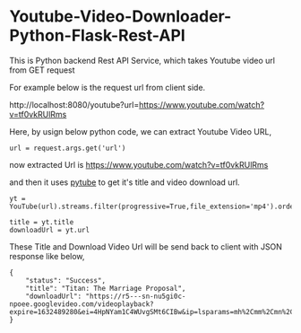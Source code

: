 # Youtube-Video-Downloader-Python-Flask-Rest-API

This is Python backend Rest API Service, which takes Youtube video url from GET request 

For example below is the request url from client side.

http://localhost:8080/youtube?url=https://www.youtube.com/watch?v=tf0vkRUlRms

Here, by usign below python code, we can extract Youtube Video URL,

```
url = request.args.get('url')
```

now extracted Url is https://www.youtube.com/watch?v=tf0vkRUlRms

and then it uses [pytube](https://github.com/pytube/pytube) to get it's title and video download url.

```
yt = YouTube(url).streams.filter(progressive=True,file_extension='mp4').order_by('resolution').desc().first()

title = yt.title
downloadUrl = yt.url
```
These Title and Download Video Url will be send back to client with JSON response like below,

```
{
    "status": "Success", 
    "title": "Titan: The Marriage Proposal", 
    "downloadUrl": "https://r5---sn-nu5gi0c-npoee.googlevideo.com/videoplayback?expire=1632489280&ei=4HpNYam1C4WUvgSMt6CIBw&ip=lsparams=mh%2Cmm%2Cmn%2Cms%2Cmv%2Cmvi%2Cpl%2Cinitcwndbps&lsig=AG3C_xAwRQIgSKebZlWioSXROEslL_PDNBI_YZJ3Uo37jmx7Y0DqGFACIQDf6h8_ft9WnKpskxPesk2l3p0DlLwR2S_RSECHNQnwTA%3D%3D"
}
```
